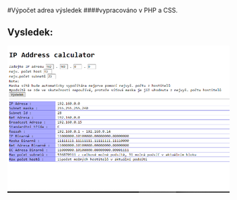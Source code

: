 #Výpočet adrea výsledek
####vypracováno v PHP a CSS.
## Vysledek:
![PocitaniAdres.PNG](PocitaniAdres.PNG)
